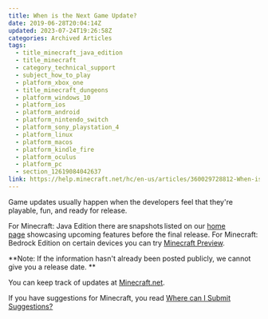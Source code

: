 ```yaml
---
title: When is the Next Game Update?
date: 2019-06-28T20:04:14Z
updated: 2023-07-24T19:26:58Z
categories: Archived Articles
tags:
  - title_minecraft_java_edition
  - title_minecraft
  - category_technical_support
  - subject_how_to_play
  - platform_xbox_one
  - title_minecraft_dungeons
  - platform_windows_10
  - platform_ios
  - platform_android
  - platform_nintendo_switch
  - platform_sony_playstation_4
  - platform_linux
  - platform_macos
  - platform_kindle_fire
  - platform_oculus
  - platform_pc
  - section_12619084042637
link: https://help.minecraft.net/hc/en-us/articles/360029728812-When-is-the-Next-Game-Update
---
```


Game updates usually happen when the developers feel that they're playable, fun, and ready for release. 

For Minecraft: Java Edition there are snapshots listed on our [home page](https://www.minecraft.net/en-us) showcasing upcoming features before the final release. For Minecraft: Bedrock Edition on certain devices you can try [Minecraft Preview](https://minecrafthelp.zendesk.com/hc/en-us/articles/4423653831821).  

**Note: If the information hasn't already been posted publicly, we cannot give you a release date. **

You can keep track of updates at [Minecraft.net](https://www.minecraft.net/en-us/store/minecraft-java-edition). 

If you have suggestions for Minecraft, you read [Where can I Submit Suggestions?](../Community-Guides/Feedback-and-Fan-Mail.md)
